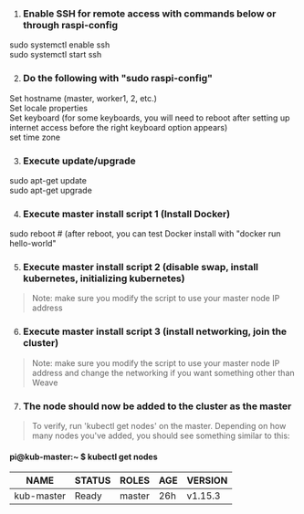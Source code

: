 1. ### Enable SSH for remote access with commands below or through raspi-config
sudo systemctl enable ssh  
sudo systemctl start ssh  
  
  
2. ### Do the following with "sudo raspi-config"  
Set hostname (master, worker1, 2, etc.)  
Set locale properties  
Set keyboard (for some keyboards, you will need to reboot after setting up internet access before the right keyboard option appears)  
set time zone  
  
  
3. ### Execute update/upgrade  
sudo apt-get update  
sudo apt-get upgrade  
  
  
4. ### Execute master install script 1 (Install Docker)
sudo reboot # (after reboot, you can test Docker install with "docker run hello-world"
 
5. ### Execute master install script 2 (disable swap, install kubernetes, initializing kubernetes)
> Note: make sure you modify the script to use your master node IP address
  
  
6. ### Execute master install script 3 (install networking, join the cluster)
> Note: make sure you modify the script to use your master node IP address and change the networking if you want something other than Weave
  
  
7. ### The node should now be added to the cluster as the master
> To verify, run 'kubectl get nodes' on the master.  Depending on how many nodes you've added, you should see something similar to this:
#### pi@kub-master:~ $ kubectl get nodes
| NAME       | STATUS | ROLES  | AGE | VERSION |
| ---------- | ------ | ------ | --- | ------- |
| kub-master | Ready  | master | 26h | v1.15.3 |
